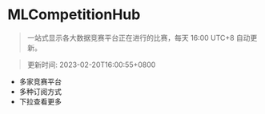 # MLCompetitionHub

> 一站式显示各大数据竞赛平台正在进行的比赛，每天 16:00 UTC+8 自动更新。
  
> 更新时间: 2023-02-20T16:00:55+0800 

* 多家竞赛平台
* 多种订阅方式
* 下拉查看更多
